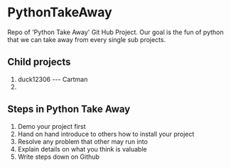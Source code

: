 # PythonTakeAway
Repo of 'Python Take Away' Git Hub Project. 
Our goal is the fun of python that we can take away from every single sub projects.

## Child projects
1. duck12306 --- Cartman
2. 

## Steps in Python Take Away
1. Demo your project first
2. Hand on hand introduce to others how to install your project
3. Resolve any problem that other may run into
4. Explain details on what you think is valuable
5. Write steps down on Github



